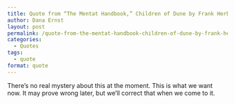 ```yaml
---
title: Quote from “The Mentat Handbook,” Children of Dune by Frank Herbert
author: Dana Ernst
layout: post
permalink: /quote-from-the-mentat-handbook-children-of-dune-by-frank-herbert/
categories:
  - Quotes
tags:
  - quote
format: quote
---
```


<i class="fa fa-quote-left fa-3x fa-pull-left fa-border"></i>There’s no real mystery about this at the moment. This is what we want now. It may prove wrong later, but we’ll correct that when we come to it.
